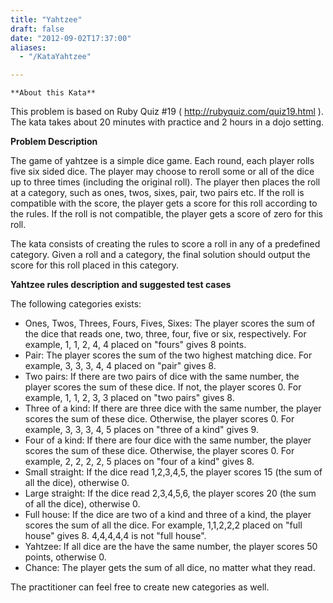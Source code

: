 ```yaml
---
title: "Yahtzee"
draft: false
date: "2012-09-02T17:37:00"
aliases:
  - "/KataYahtzee"

---
```

    **About this Kata**

This problem is based on Ruby Quiz \#19 (
<http://rubyquiz.com/quiz19.html> ). The kata takes about 20 minutes
with practice and 2 hours in a dojo setting.

**Problem Description**

The game of yahtzee is a simple dice game. Each round, each player rolls
five six sided dice. The player may choose to reroll some or all of the
dice up to three times (including the original roll). The player then
places the roll at a category, such as ones, twos, sixes, pair, two
pairs etc. If the roll is compatible with the score, the player gets a
score for this roll according to the rules. If the roll is not
compatible, the player gets a score of zero for this roll.

The kata consists of creating the rules to score a roll in any of a
predefined category. Given a roll and a category, the final solution
should output the score for this roll placed in this category.

**Yahtzee rules description and suggested test cases**

The following categories exists:

-   Ones, Twos, Threes, Fours, Fives, Sixes: The player scores the sum
    of the dice that reads one, two, three, four, five or
    six, respectively. For example, 1, 1, 2, 4, 4 placed on "fours"
    gives 8 points.
-   Pair: The player scores the sum of the two highest matching dice.
    For example, 3, 3, 3, 4, 4 placed on "pair" gives 8.
-   Two pairs: If there are two pairs of dice with the same number, the
    player scores the sum of these dice. If not, the player scores 0.
    For example, 1, 1, 2, 3, 3 placed on "two pairs" gives 8.
-   Three of a kind: If there are three dice with the same number, the
    player scores the sum of these dice. Otherwise, the player scores 0.
    For example, 3, 3, 3, 4, 5 places on "three of a kind" gives 9.
-   Four of a kind: If there are four dice with the same number, the
    player scores the sum of these dice. Otherwise, the player scores 0.
    For example, 2, 2, 2, 2, 5 places on "four of a kind" gives 8.
-   Small straight: If the dice read 1,2,3,4,5, the player scores 15
    (the sum of all the dice), otherwise 0.
-   Large straight: If the dice read 2,3,4,5,6, the player scores 20
    (the sum of all the dice), otherwise 0.
-   Full house: If the dice are two of a kind and three of a kind, the
    player scores the sum of all the dice. For example, 1,1,2,2,2 placed
    on "full house" gives 8. 4,4,4,4,4 is not "full house".
-   Yahtzee: If all dice are the have the same number, the player scores
    50 points, otherwise 0.
-   Chance: The player gets the sum of all dice, no matter what
    they read.

The practitioner can feel free to create new categories as well.
